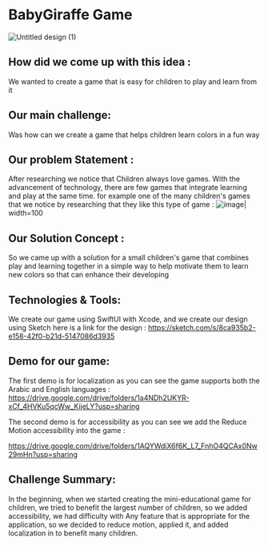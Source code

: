 # BabyGiraffe Game 
![Untitled design (1)](https://user-images.githubusercontent.com/116716645/211771406-a3f1de93-9148-4761-805f-646e15f83106.png)


## How did we come up with this idea :
We wanted to create a game that is easy for children to play and learn from it

## Our main challenge:
Was how can we create a game that helps children learn colors in a fun way

## Our problem Statement :
After researching we notice that Children always love games. With the advancement of technology, there are few games that integrate learning and play at the same time. for example one of the many children's games that we notice by researching that they like this type of game :
![image](https://user-images.githubusercontent.com/116716645/211879623-6e4b4cd7-231d-4c73-9633-9dcd19929bbb.png )| width=100


## Our Solution Concept : 
So we came up with a solution for a small children's game that combines play and learning together in a simple way to help motivate them to learn new colors so that can enhance their developing

## Technologies & Tools:
We create our game using SwiftUI with Xcode, and we create our design using Sketch
here is a link for the design :
https://sketch.com/s/8ca935b2-e158-42f0-b21d-5147086d3935


## Demo for our game: 
The first demo is for localization as you can see the game supports both the Arabic and English languages :
https://drive.google.com/drive/folders/1a4NDh2UKYR-xCf_4HVKu5qcWw_KijeLY?usp=sharing


The second demo is for accessibility as you can see we add the Reduce Motion accessibility into the game :

https://drive.google.com/drive/folders/1AQYWdiX6f6K_L7_FnhO4QCAx0Nw29mHn?usp=sharing


## Challenge Summary:
In the beginning, when we started creating the mini-educational game for children, we tried to benefit the largest number of children, so we added accessibility, we had difficulty with Any feature that is appropriate for the application, so we decided to reduce motion, applied it, and added localization in to benefit many children.










